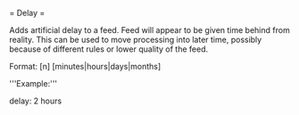 = Delay =

Adds artificial delay to a feed. Feed will appear to be given time behind from reality. This can be used to move processing into later time, possibly because of different rules or lower quality of the feed.

Format: [n] [minutes|hours|days|months]

'''Example:'''

delay: 2 hours